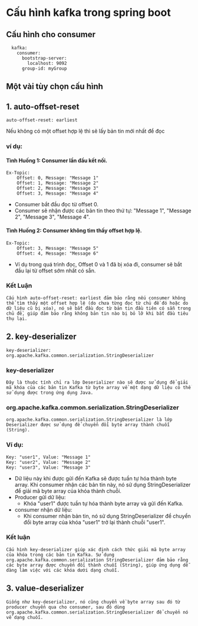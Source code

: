 # Cấu hình kafka trong spring boot

## Cấu hình cho consumer

```
  kafka:
    consumer:
      bootstrap-server:
        localhost: 9092
      group-id: myGroup
```

## Một vài tùy chọn cấu hình

## 1. auto-offset-reset

```
auto-offset-reset: earliest
```

Nếu không có một offset hợp lệ thì sẽ lấy bản tin mới nhất để đọc

### ví dụ:

#### Tình Huống 1: Consumer lần đầu kết nối.

```
Ex-Topic:
    Offset: 0, Message: "Message 1"
    Offset: 1, Message: "Message 2"
    Offset: 2, Message: "Message 3"
    Offset: 3, Message: "Message 4"
```

- Consumer bắt đầu đọc từ offset 0.
- Consumer sẽ nhận được các bản tin theo thứ tự: "Message 1", "Message 2", "Message 3", "Message 4".

#### Tình Huống 2: Consumer không tìm thấy offset hợp lệ.

```
Ex-Topic:
    Offset: 3, Message: "Message 5"
    Offset: 4, Message: "Message 6"
```

- Ví dụ trong quá trình đọc, Offset 0 và 1 đã bị xóa đi, consumer sẽ bắt đầu lại từ offset sớm nhất có sẵn.

### Kết Luận

```
Cấu hình auto-offset-reset: earliest đảm bảo rằng nếu consumer không thể tìm thấy một offset hợp lệ (do chưa từng đọc từ chủ đề đó hoặc do dữ liệu cũ bị xóa), nó sẽ bắt đầu đọc từ bản tin đầu tiên có sẵn trong chủ đề, giúp đảm bảo rằng không bản tin nào bị bỏ lỡ khi bắt đầu tiêu thụ lại.
```

## 2. key-deserializer

```
key-deserializer: org.apache.kafka.common.serialization.StringDeserializer
```

### key-deserializer

```
Đây là thuộc tính chỉ ra lớp Deserializer nào sẽ được sử dụng để giải mã khóa của các bản tin Kafka từ byte array về một dạng dữ liệu có thể sử dụng được trong ứng dụng Java.
```

### org.apache.kafka.common.serialization.StringDeserializer

```
org.apache.kafka.common.serialization.StringDeserializer là lớp Deserializer được sử dụng để chuyển đổi byte array thành chuỗi (String).
```

### Ví dụ:

```
Key: "user1", Value: "Message 1"
Key: "user2", Value: "Message 2"
Key: "user3", Value: "Message 3"
```

- Dữ liệu này khi được gửi đến Kafka sẽ được tuần tự hóa thành byte array. Khi consumer nhận các bản tin này, nó sử dụng StringDeserializer để giải mã byte array của khóa thành chuỗi.
- Producer gửi dữ liệu:
  - Khóa "user1" được tuần tự hóa thành byte array và gửi đến Kafka.
- consumer nhận dữ liệu:
  - Khi consumer nhận bản tin, nó sử dụng StringDeserializer để chuyển đổi byte array của khóa "user1" trở lại thành chuỗi "user1".

### Kết luận

```
Cấu hình key-deserializer giúp xác định cách thức giải mã byte array của khóa trong các bản tin Kafka. Sử dụng org.apache.kafka.common.serialization StringDeserializer đảm bảo rằng các byte array được chuyển đổi thành chuỗi (String), giúp ứng dụng dễ dàng làm việc với các khóa dưới dạng chuỗi.
```

## 3. value-deserializer
```
Giống như key-deserializer, nó cũng chuyển về byte array sau đó từ producer chuyển qua cho consumer, sau đó dùng org.apache.kafka.common.serialization.StringDeserializer để chuyển nó về dạng chuỗi.
```
